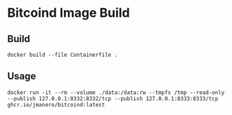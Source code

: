 Bitcoind Image Build
====================

## Build

```
docker build --file Containerfile .
```

## Usage

```
docker run -it --rm --volume ./data:/data:rw --tmpfs /tmp --read-only --publish 127.0.0.1:8332:8332/tcp --publish 127.0.0.1:8333:8333/tcp ghcr.io/jmanero/bitcoind:latest
```
